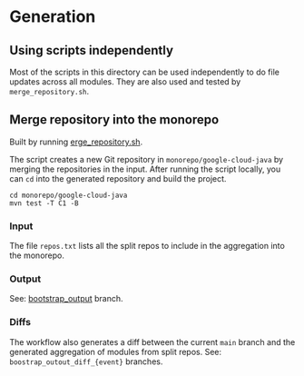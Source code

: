 # Generation

## Using scripts independently

Most of the scripts in this directory can be used independently to do file updates across all modules.
They are also used and tested by `merge_repository.sh`.

## Merge repository into the monorepo

Built by running [erge_repository.sh](merge_repository.sh).

The script creates a new Git repository in `monorepo/google-cloud-java` by merging
the repositories in the input.
After running the script locally, you can `cd` into the generated repository and build the project.

```shell
cd monorepo/google-cloud-java
mvn test -T C1 -B
```

### Input

The file `repos.txt` lists all the split repos to include in the aggregation into the monorepo.

### Output

See: [bootstrap_output](https://github.com/googleapis/google-cloud-java/tree/bootstrap_output) branch.

### Diffs

The workflow also generates a diff between the current `main` branch and the generated aggregation of modules from split repos.
See: `boostrap_outout_diff_{event}` branches.
